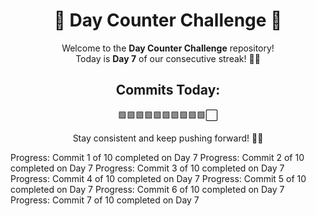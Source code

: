 <div align="center">

# 🚀 Day Counter Challenge 🌟

Welcome to the **Day Counter Challenge** repository!  
Today is **Day 7** of our consecutive streak! 💪🎯  

## Commits Today:
🟩🟩🟩🟩🟩🟩🟩🟩🟩🟩⬜  

Stay consistent and keep pushing forward! 🌟🔥

</div>
Progress: Commit 1 of 10 completed on Day 7
Progress: Commit 2 of 10 completed on Day 7
Progress: Commit 3 of 10 completed on Day 7
Progress: Commit 4 of 10 completed on Day 7
Progress: Commit 5 of 10 completed on Day 7
Progress: Commit 6 of 10 completed on Day 7
Progress: Commit 7 of 10 completed on Day 7
